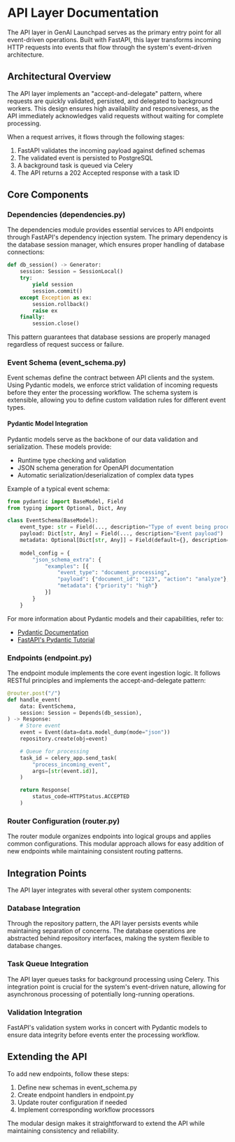 # API Layer Documentation

The API layer in GenAI Launchpad serves as the primary entry point for all event-driven operations. Built with FastAPI, this layer transforms incoming HTTP requests into events that flow through the system's event-driven architecture.

## Architectural Overview

The API layer implements an "accept-and-delegate" pattern, where requests are quickly validated, persisted, and delegated to background workers. This design ensures high availability and responsiveness, as the API immediately acknowledges valid requests without waiting for complete processing.

When a request arrives, it flows through the following stages:

1. FastAPI validates the incoming payload against defined schemas
2. The validated event is persisted to PostgreSQL
3. A background task is queued via Celery
4. The API returns a 202 Accepted response with a task ID

## Core Components

### Dependencies (dependencies.py)

The dependencies module provides essential services to API endpoints through FastAPI's dependency injection system. The primary dependency is the database session manager, which ensures proper handling of database connections:

```python
def db_session() -> Generator:
    session: Session = SessionLocal()
    try:
        yield session
        session.commit()
    except Exception as ex:
        session.rollback()
        raise ex
    finally:
        session.close()
```

This pattern guarantees that database sessions are properly managed regardless of request success or failure.

### Event Schema (event_schema.py)

Event schemas define the contract between API clients and the system. Using Pydantic models, we enforce strict validation of incoming requests before they enter the processing workflow. The schema system is extensible, allowing you to define custom validation rules for different event types.

#### Pydantic Model Integration

Pydantic models serve as the backbone of our data validation and serialization. These models provide:

- Runtime type checking and validation
- JSON schema generation for OpenAPI documentation
- Automatic serialization/deserialization of complex data types

Example of a typical event schema:

```python
from pydantic import BaseModel, Field
from typing import Optional, Dict, Any

class EventSchema(BaseModel):
    event_type: str = Field(..., description="Type of event being processed")
    payload: Dict[str, Any] = Field(..., description="Event payload")
    metadata: Optional[Dict[str, Any]] = Field(default={}, description="Optional metadata")
    
    model_config = {
        "json_schema_extra": {
            "examples": [{
                "event_type": "document_processing",
                "payload": {"document_id": "123", "action": "analyze"},
                "metadata": {"priority": "high"}
            }]
        }
    }
```

For more information about Pydantic models and their capabilities, refer to:
- [Pydantic Documentation](https://docs.pydantic.dev/)
- [FastAPI's Pydantic Tutorial](https://fastapi.tiangolo.com/tutorial/body/#using-pydantic-models)

### Endpoints (endpoint.py)

The endpoint module implements the core event ingestion logic. It follows RESTful principles and implements the accept-and-delegate pattern:

```python
@router.post("/")
def handle_event(
    data: EventSchema,
    session: Session = Depends(db_session),
) -> Response:
    # Store event
    event = Event(data=data.model_dump(mode="json"))
    repository.create(obj=event)

    # Queue for processing
    task_id = celery_app.send_task(
        "process_incoming_event",
        args=[str(event.id)],
    )

    return Response(
        status_code=HTTPStatus.ACCEPTED
    )
```

### Router Configuration (router.py)

The router module organizes endpoints into logical groups and applies common configurations. This modular approach allows for easy addition of new endpoints while maintaining consistent routing patterns.

## Integration Points

The API layer integrates with several other system components:

### Database Integration
Through the repository pattern, the API layer persists events while maintaining separation of concerns. The database operations are abstracted behind repository interfaces, making the system flexible to database changes.

### Task Queue Integration
The API layer queues tasks for background processing using Celery. This integration point is crucial for the system's event-driven nature, allowing for asynchronous processing of potentially long-running operations.

### Validation Integration
FastAPI's validation system works in concert with Pydantic models to ensure data integrity before events enter the processing workflow.

## Extending the API

To add new endpoints, follow these steps:

1. Define new schemas in event_schema.py
2. Create endpoint handlers in endpoint.py
3. Update router configuration if needed
4. Implement corresponding workflow processors

The modular design makes it straightforward to extend the API while maintaining consistency and reliability.
